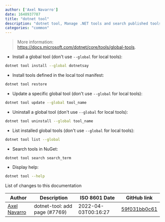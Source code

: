 ```yaml
---
author: ['Axel Navarro']
date: 1648937787
title: "dotnet tool"
description: "dotnet tool, Manage .NET tools and search published tools in NuGet."
categories: "common"
---
```

> More information: <https://docs.microsoft.com/dotnet/core/tools/global-tools>.

- Install a global tool (don't use `--global` for local tools):

```bash
dotnet tool install --global dotnetsay
```

- Install tools defined in the local tool manifest:

```bash
dotnet tool restore
```

- Update a specific global tool (don't use `--global` for local tools):

```bash
dotnet tool update --global tool_name
```

- Uninstall a global tool (don't use `--global` for local tools):

```bash
dotnet tool uninstall --global tool_name
```

- List installed global tools (don't use `--global` for local tools):

```bash
dotnet tool list --global
```

- Search tools in NuGet:

```bash
dotnet tool search search_term
```

- Display help:

```bash
dotnet tool --help
```
List of changes to this documentation


Author | Description | ISO 8601 Date | GitHub link
------|-----|-----|-----
[Axel Navarro](mailto:navarroaxel@gmail.com) | dotnet-tool: add page (#7769) | 2022-04-03T00:16:27 | [59f031bb0c61](https://github.com/tldr-pages/tldr/commit/59f031bb0c612d11c53397d0792934757e14affa)

